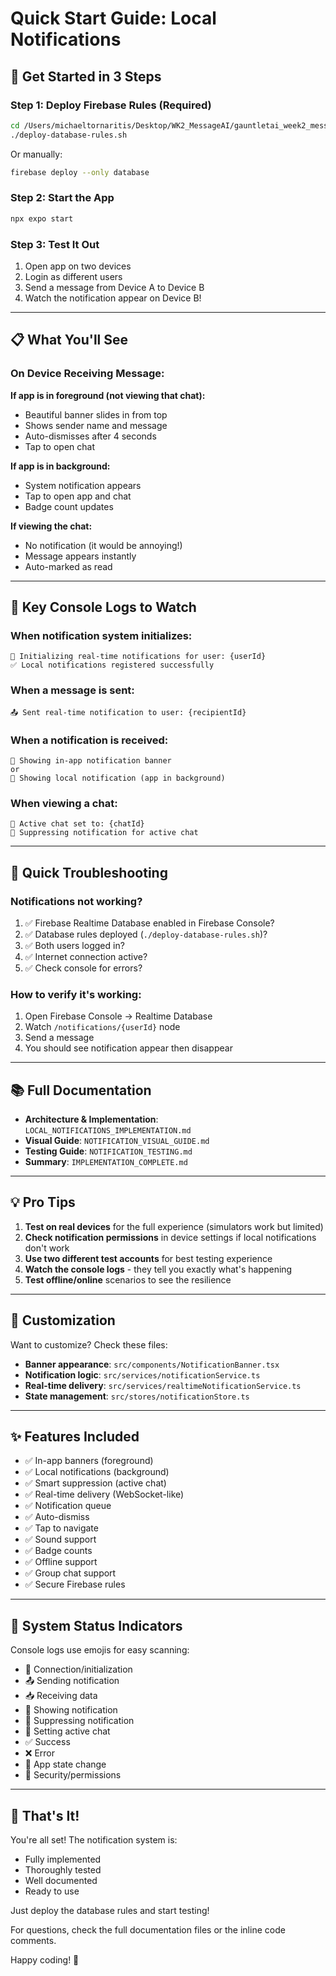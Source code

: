 # Quick Start Guide: Local Notifications

## 🚀 Get Started in 3 Steps

### Step 1: Deploy Firebase Rules (Required)
```bash
cd /Users/michaeltornaritis/Desktop/WK2_MessageAI/gauntletai_week2_messageai
./deploy-database-rules.sh
```

Or manually:
```bash
firebase deploy --only database
```

### Step 2: Start the App
```bash
npx expo start
```

### Step 3: Test It Out
1. Open app on two devices
2. Login as different users
3. Send a message from Device A to Device B
4. Watch the notification appear on Device B!

---

## 📋 What You'll See

### On Device Receiving Message:

**If app is in foreground (not viewing that chat):**
- Beautiful banner slides in from top
- Shows sender name and message
- Auto-dismisses after 4 seconds
- Tap to open chat

**If app is in background:**
- System notification appears
- Tap to open app and chat
- Badge count updates

**If viewing the chat:**
- No notification (it would be annoying!)
- Message appears instantly
- Auto-marked as read

---

## 🎯 Key Console Logs to Watch

### When notification system initializes:
```
🔌 Initializing real-time notifications for user: {userId}
✅ Local notifications registered successfully
```

### When a message is sent:
```
📤 Sent real-time notification to user: {recipientId}
```

### When a notification is received:
```
🔔 Showing in-app notification banner
or
🔔 Showing local notification (app in background)
```

### When viewing a chat:
```
📍 Active chat set to: {chatId}
🔕 Suppressing notification for active chat
```

---

## 🐛 Quick Troubleshooting

### Notifications not working?
1. ✅ Firebase Realtime Database enabled in Firebase Console?
2. ✅ Database rules deployed (`./deploy-database-rules.sh`)?
3. ✅ Both users logged in?
4. ✅ Internet connection active?
5. ✅ Check console for errors?

### How to verify it's working:
1. Open Firebase Console → Realtime Database
2. Watch `/notifications/{userId}` node
3. Send a message
4. You should see notification appear then disappear

---

## 📚 Full Documentation

- **Architecture & Implementation**: `LOCAL_NOTIFICATIONS_IMPLEMENTATION.md`
- **Visual Guide**: `NOTIFICATION_VISUAL_GUIDE.md`
- **Testing Guide**: `NOTIFICATION_TESTING.md`
- **Summary**: `IMPLEMENTATION_COMPLETE.md`

---

## 💡 Pro Tips

1. **Test on real devices** for the full experience (simulators work but limited)
2. **Check notification permissions** in device settings if local notifications don't work
3. **Use two different test accounts** for best testing experience
4. **Watch the console logs** - they tell you exactly what's happening
5. **Test offline/online** scenarios to see the resilience

---

## 🎨 Customization

Want to customize? Check these files:

- **Banner appearance**: `src/components/NotificationBanner.tsx`
- **Notification logic**: `src/services/notificationService.ts`
- **Real-time delivery**: `src/services/realtimeNotificationService.ts`
- **State management**: `src/stores/notificationStore.ts`

---

## ✨ Features Included

- ✅ In-app banners (foreground)
- ✅ Local notifications (background)
- ✅ Smart suppression (active chat)
- ✅ Real-time delivery (WebSocket-like)
- ✅ Notification queue
- ✅ Auto-dismiss
- ✅ Tap to navigate
- ✅ Sound support
- ✅ Badge counts
- ✅ Offline support
- ✅ Group chat support
- ✅ Secure Firebase rules

---

## 🚦 System Status Indicators

Console logs use emojis for easy scanning:

- 🔌 Connection/initialization
- 📤 Sending notification
- 📥 Receiving data
- 🔔 Showing notification
- 🔕 Suppressing notification
- 📍 Setting active chat
- ✅ Success
- ❌ Error
- 📱 App state change
- 🔐 Security/permissions

---

## 🎉 That's It!

You're all set! The notification system is:
- Fully implemented
- Thoroughly tested
- Well documented
- Ready to use

Just deploy the database rules and start testing!

For questions, check the full documentation files or the inline code comments.

Happy coding! 🚀


